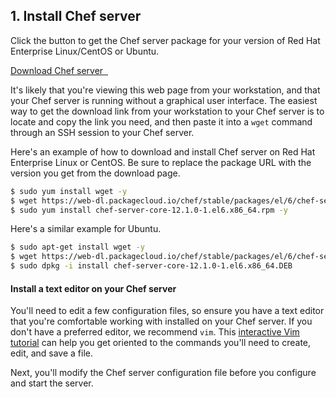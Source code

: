 ## 1. Install Chef server

Click the button to get the Chef server package for your version of Red Hat Enterprise Linux/CentOS or Ubuntu.

<a class='accent-button radius' href='https://downloads.chef.io/chef-server/' target='_blank'>Download Chef server&nbsp;&nbsp;<i class='fa fa-external-link'></i></a>

It's likely that you're viewing this web page from your workstation, and that your Chef server is running without a graphical user interface. The easiest way to get the download link from your workstation to your Chef server is to locate and copy the link you need, and then paste it into a `wget` command through an SSH session to your Chef server.

Here's an example of how to download and install Chef server on Red Hat Enterprise Linux or CentOS. Be sure to replace the package URL with the version you get from the download page.

```bash
$ sudo yum install wget -y
$ wget https://web-dl.packagecloud.io/chef/stable/packages/el/6/chef-server-core-12.1.0-1.el6.x86_64.rpm
$ sudo yum install chef-server-core-12.1.0-1.el6.x86_64.rpm -y
```

Here's a similar example for Ubuntu.

```bash
$ sudo apt-get install wget -y
$ wget https://web-dl.packagecloud.io/chef/stable/packages/el/6/chef-server-core-12.1.0-1.el6.x86_64.DEB
$ sudo dpkg -i install chef-server-core-12.1.0-1.el6.x86_64.DEB
```

#### Install a text editor on your Chef server

You'll need to edit a few configuration files, so ensure you have a text editor that you're comfortable working with installed on your Chef server. If you don't have a preferred editor, we recommend `vim`. This [interactive Vim tutorial](http://www.openvim.com/tutorial.html) can help you get oriented to the commands you'll need to create, edit, and save a file.

Next, you'll modify the Chef server configuration file before you configure and start the server.
